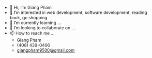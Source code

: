- 👋 Hi, I’m Giang Pham
- 👀 I’m interested in web development, software development, reading book, go shopping
- 🌱 I’m currently learning ...
- 💞️ I’m looking to collaborate on ...
- 📫 How to reach me ...
  + Giang Pham
  + (408) 439-0406
  + giangpham9500@gmail.com

<!---
giangpham95/giangpham95 is a ✨ special ✨ repository because its `README.md` (this file) appears on your GitHub profile.
You can click the Preview link to take a look at your changes.
--->
